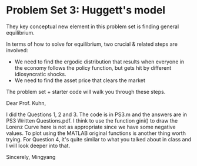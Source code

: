 # Problem Set 3: Huggett's model
They key conceptual new element in this problem set is finding general equilibrium. 

In terms of how to solve for equilibrium, two crucial & related steps are involved:
- We need to find the ergodic distribution that results when everyone in the economy follows the policy function, but gets hit by different idiosyncratic shocks.
- We need to find the asset price that clears the market

The problem set + starter code will walk you through these steps.

Dear Prof. Kuhn,

I did the Questions 1, 2 and 3. The code is in PS3.m and the answers are in 
PS3 Written Questions.pdf.
I think to use the function gini() to draw the Lorenz Curve here is not as
appropriate since we have some negative values. To plot using the MATLAB 
original functions is another thing worth trying. For Question 4, it's quite 
similar to what you talked about in class and I will look deeper into that.

Sincerely,
Mingyang
